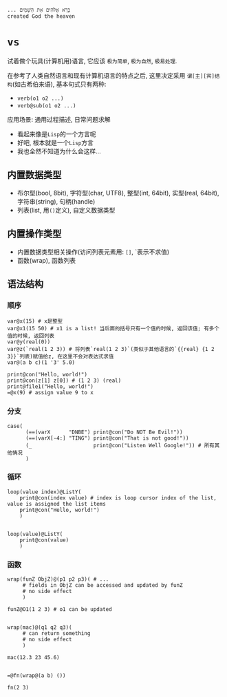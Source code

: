 ```
... בָּרָא אֱלֹהִים אֵת הַשָּׁמַיִם
created God the heaven
```

# `vs`
试着做个玩具(计算机用)语言, 它应该 `极为简单`, `极为自然`, `极易处理`.

在参考了人类自然语言和现有计算机语言的特点之后, 这里决定采用 `谓[主][宾]结构`(如古希伯来语), 基本句式只有两种:
- `verb(o1 o2 ...)`
- `verb@sub(o1 o2 ...)`

应用场景:  通用过程描述, 日常问题求解

- 看起来像是`Lisp`的一个方言呢
- 好吧, 根本就是一个`Lisp`方言
- 我也全然不知道为什么会这样...

## 内置数据类型
- 布尔型(bool, 8bit), 字符型(char, UTF8), 整型(int, 64bit), 实型(real, 64bit), 字符串(string), 句柄(handle)
- 列表(list, 用`()`定义), 自定义数据类型

## 内置操作类型
- 内置数据类型相关操作(访问列表元素用: `[]`, `表示不求值)
- 函数(wrap), 函数列表

## 语法结构
### 顺序
```
var@x(15) # x是整型
var@x1(15 50) # x1 is a list! 当后面的括号只有一个值的时候, 返回该值; 有多个值的时候, 返回列表
var@y(real(0))
var@z(`real(1 2 3)) # 将列表`real(1 2 3)`(类似于其他语言的`{{real} {1 2 3}}`列表)赋值给z, 在这里不会对表达式求值
var@(a b c)(1 '3' 5.0)

print@con("Hello, world!")
print@con(z[1] z[0]) # (1 2 3) (real)
print@file1("Hello, world!")
=@x(9) # assign value 9 to x
```

### 分支
```
case(
      (==(varX      "DNBE") print@con("Do NOT Be Evil!"))
      (==(varX[-4:] "TING") print@con("That is not good!"))
      (_                    print@con("Listen Well Google!")) # 所有其他情况
      )
```

### 循环
```
loop(value index)@ListY(
    print@con(index value) # index is loop cursor index of the list, value is assigned the list items
    print@con("Hello, world!")
    )


loop(value)@ListY(
    print@con(value)
    )
```

### 函数
```
wrap(funZ ObjZ)@(p1 p2 p3)( # ...
     # fields in ObjZ can be accessed and updated by funZ
     # no side effect
     )

funZ@O1(1 2 3) # o1 can be updated


wrap(mac)@(q1 q2 q3)(
     # can return something
     # no side effect
     )

mac(12.3 23 45.6)


=@fn(wrap@(a b) ())

fn(2 3)
```
